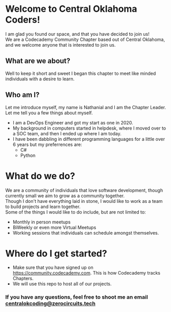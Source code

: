 # Welcome to Central Oklahoma Coders!

I am glad you found our space, and that you have decided to join us! <br/>
We are a Codecademy Community Chapter based out of Central Oklahoma, and we welcome anyone that is interested to join us. <br/>
## What are we about?
Well to keep it short and sweet I began this chapter to meet like minded individuals with a desire to learn. <br/>
## Who am I?
Let me introduce myself, my name is Nathanial and I am the Chapter Leader. Let me tell you a few things about myself.
- I am a DevOps Engineer and got my start as one in 2020.
- My background in computers started in helpdesk, where I moved over to a SOC team, and then I ended up where I am today.
- I have been dabbling in different programming languages for a little over 6 years but my preferrences are:
  - C#
  - Python
# What do we do?
We are a community of individuals that love software development, though currently small we aim to grow as a community together. <br/>
Though I don't have everything laid in stone, I would like to work as a team to build projects and learn together. <br/>
Some of the things I would like to do include, but are not limited to:
- Monthly in person meetups
- BiWeekly or even more Virtual Meetups
- Working sessions that individuals can schedule amongst themselves.
# Where do I get started?
- Make sure that you have signed up on https://community.codecademy.com. This is how Codecademy tracks Chapters. <br/>
- We will use this repo to host all of our projects. <br/>
 
### If you have any questions, feel free to shoot me an email centralokcoding@zerocircuits.tech <br/>

<!---
CentralOKCoders/CentralOKCoders is a ✨ special ✨ repository because its `README.md` (this file) appears on your GitHub profile.
You can click the Preview link to take a look at your changes.
--->
